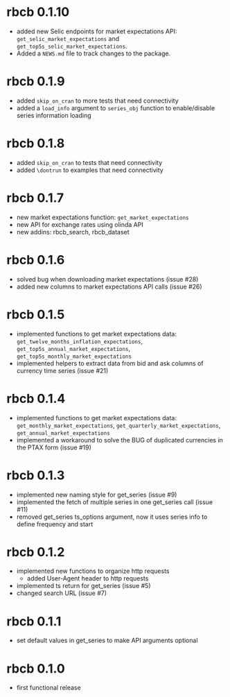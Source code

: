 # rbcb 0.1.10

* added new Selic endpoints for market expectations API:
  `get_selic_market_expectations` and `get_top5s_selic_market_expectations`.
* Added a `NEWS.md` file to track changes to the package.

# rbcb 0.1.9

* added `skip_on_cran` to more tests that need connectivity
* added a `load_info` argument to `series_obj` function to enable/disable
  series information loading

# rbcb 0.1.8

* added `skip_on_cran` to tests that need connectivity
* added `\dontrun` to examples that need connectivity

# rbcb 0.1.7

* new market expectations function: `get_market_expectations`
* new API for exchange rates using olinda API
* new addins: rbcb_search, rbcb_dataset

# rbcb 0.1.6

* solved bug when downloading market expectations (issue #28)
* added new columns to market expectations API calls (issue #26)

# rbcb 0.1.5

* implemented functions to get market expectations data: `get_twelve_months_inflation_expectations`,
  `get_top5s_annual_market_expectations`, `get_top5s_monthly_market_expectations`
* implemented helpers to extract data from bid and ask columns of currency time series (issue #21)

# rbcb 0.1.4

* implemented functions to get market expectations data: `get_monthly_market_expectations`,
  `get_quarterly_market_expectations`, `get_annual_market_expectations`
* implemented a workaround to solve the BUG of duplicated currencies in the PTAX form (issue #19)

# rbcb 0.1.3

* implemented new naming style for get_series (issue #9)
* implemented the fetch of multiple series in one get_series call (issue #11)
* removed get_series ts_options argument, now it uses series info to define frequency and start

# rbcb 0.1.2

* implemented new functions to organize http requests
  * added User-Agent header to http requests
* implemented ts return for get_series (issue #5)
* changed search URL (issue #7)

# rbcb 0.1.1

* set default values in get_series to make API arguments optional

# rbcb 0.1.0

* first functional release

